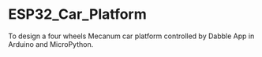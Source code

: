 # ESP32_Car_Platform
To design a four wheels Mecanum car platform controlled by Dabble App in Arduino and MicroPython.
